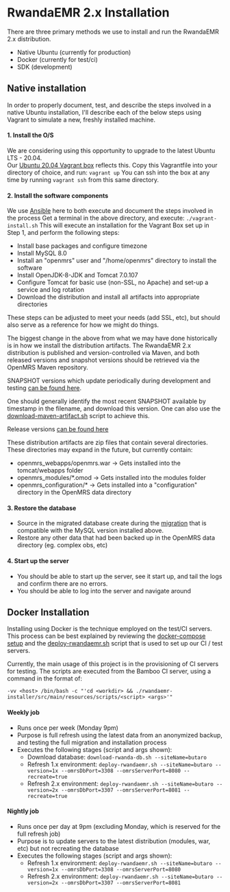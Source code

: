 # RwandaEMR 2.x Installation

There are three primary methods we use to install and run the RwandaEMR 2.x distribution.

* Native Ubuntu (currently for production)
* Docker (currently for test/ci)
* SDK (development)

## Native installation

In order to properly document, test, and describe the steps involved in a native Ubuntu installation, I'll describe each
of the below steps using Vagrant to simulate a new, freshly installed machine.

#### 1. Install the O/S

We are considering using this opportunity to upgrade to the latest Ubuntu LTS - 20.04.  
Our [Ubuntu 20.04 Vagrant box](../src/main/resources/vagrant/20.04/Vagrantfile) reflects this.
Copy this Vagrantfile into your directory of choice, and run:  ```vagrant up```
You can ssh into the box at any time by running ```vagrant ssh``` from this same directory.

#### 2. Install the software components

We use [Ansible](../src/main/resources/ansible) here to both execute and document the steps involved in the process
Get a terminal in the above directory, and execute:
```./vagrant-install.sh```
This will execute an installation for the Vagrant Box set up in Step 1, and perform the following steps:

* Install base packages and configure timezone
* Install MySQL 8.0
* Install an "openmrs" user and "/home/openmrs" directory to install the software
* Install OpenJDK-8-JDK and Tomcat 7.0.107
* Configure Tomcat for basic use (non-SSL, no Apache) and set-up a service and log rotation
* Download the distribution and install all artifacts into appropriate directories

These steps can be adjusted to meet your needs (add SSL, etc), but should also serve as a reference for how we might do things.

The biggest change in the above from what we may have done historically is in how we install the distribution artifacts.
The RwandaEMR 2.x distribution is published and version-controlled via Maven, and both released versions and snapshot
versions should be retrieved via the OpenMRS Maven repository.

SNAPSHOT versions which update periodically during development and testing 
[can be found here](https://openmrs.jfrog.io/ui/repos/tree/General/modules-pih-snapshots%2Forg%2Fopenmrs%2Fdistro%2Frwandaemr-imb%2F2.0.0-SNAPSHOT).  

One should generally identify the most recent SNAPSHOT available by timestamp in the filename, and download this version.
One can also use the [download-maven-artifact.sh](../src/main/resources/scripts/download-maven-artifact.sh) script to achieve this.

Release versions [can be found here](https://openmrs.jfrog.io/ui/repos/tree/General/modules-pih%2Forg%2Fopenmrs%2Fdistro%2Frwandaemr-imb)

These distribution artifacts are zip files that contain several directories.  These directories may expand in the future, but 
currently contain:

* openmrs_webapps/openmrs.war  ->  Gets installed into the tomcat/webapps folder
* openmrs_modules/*.omod       ->  Gets installed into the modules folder
* openmrs_configuration/*      ->  Gets installed into a "configuration" directory in the OpenMRS data directory

#### 3. Restore the database

* Source in the migrated database create during the [migration](migration.md) that is compatible with the MySQL version installed above.
* Restore any other data that had been backed up in the OpenMRS data directory (eg. complex obs, etc)

#### 4. Start up the server

* You should be able to start up the server, see it start up, and tail the logs and confirm there are no errors.
* You should be able to log into the server and navigate around

## Docker Installation

Installing using Docker is the technique employed on the test/CI servers.  This process can be best explained by reviewing
the [docker-compose setup](../src/main/resources/docker/docker-compose-2x.yml) and
the [deploy-rwandaemr.sh](../src/main/resources/scripts/deploy-rwandaemr.sh) script that is used to set up our CI / test servers.

Currently, the main usage of this project is in the provisioning of CI servers for testing.  The scripts are executed
from the Bamboo CI server, using a command in the format of:

```-vv <host> /bin/bash -c "'cd <workdir> && ./rwandaemr-installer/src/main/resources/scripts/<script> <args>'"```

#### Weekly job

* Runs once per week (Monday 9pm)
* Purpose is full refresh using the latest data from an anonymized backup, and testing the full migration and installation process
* Executes the following stages (script and args shown):
  * Download database:
    ```download-rwanda-db.sh --siteName=butaro```
  * Refresh 1.x environment:
    ```deploy-rwandaemr.sh --siteName=butaro --version=1x --omrsDbPort=3308 --omrsServerPort=8080 --recreate=true```
  * Refresh 2.x environment:
    ```deploy-rwandaemr.sh --siteName=butaro --version=2x --omrsDbPort=3307 --omrsServerPort=8081 --recreate=true```

#### Nightly job

* Runs once per day at 9pm (excluding Monday, which is reserved for the full refresh job)
* Purpose is to update servers to the latest distribution (modules, war, etc) but not recreating the database
* Executes the following stages (script and args shown):
  * Refresh 1.x environment:
    ```deploy-rwandaemr.sh --siteName=butaro --version=1x --omrsDbPort=3308 --omrsServerPort=8080```
  * Refresh 2.x environment:
    ```deploy-rwandaemr.sh --siteName=butaro --version=2x --omrsDbPort=3307 --omrsServerPort=8081```
